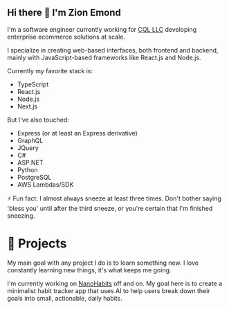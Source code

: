 ## Hi there 👋 I'm Zion Emond

I'm a software engineer currently working for [CQL LLC](https://www.cqlcorp.com/) developing enterprise ecommerce solutions at scale. 

I specialize in creating web-based interfaces, both frontend and backend, mainly with JavaScript-based frameworks like React.js and Node.js.

Currently my favorite stack is:
* TypeScript
* React.js
* Node.js
* Next.js

But I've also touched:
* Express (or at least an Express derivative)
* GraphQL
* JQuery
* C#
* ASP.NET
* Python
* PostgreSQL
* AWS Lambdas/SDK

⚡ Fun fact: I almost always sneeze at least three times. Don't bother saying 'bless you' until after the third sneeze, or you're certain that I'm finished sneezing.

<h1><span aria-hidden="true">🔭</span> Projects</h1>

My main goal with any project I do is to learn something new. I love constantly learning new things, it's what keeps me going.

I'm currently working on [NanoHabits](https://github.com/WarriorAchilles/NanoHabits) off and on. My goal here is to create a minimalist habit tracker app that uses AI to help users break down their goals into small, actionable, daily habits.

<!--
**WarriorAchilles/WarriorAchilles** is a ✨ _special_ ✨ repository because its `README.md` (this file) appears on your GitHub profile.

Here are some ideas to get you started:

- 🔭 I’m currently working on ...
- 🌱 I’m currently learning ...
- 👯 I’m looking to collaborate on ...
- 🤔 I’m looking for help with ...
- 💬 Ask me about ...
- 📫 How to reach me: ...
- 😄 Pronouns: ...
- ⚡ Fun fact: ...
-->
